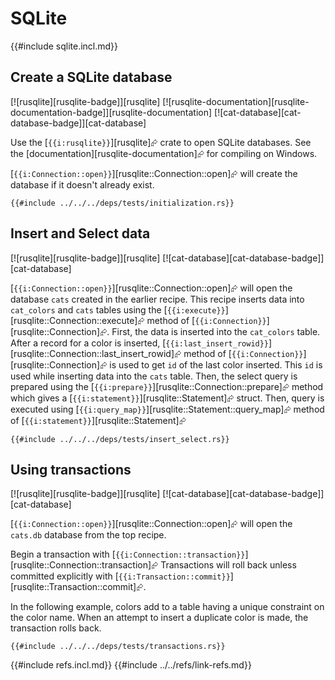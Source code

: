 # SQLite

{{#include sqlite.incl.md}}

## Create a SQLite database

[![rusqlite][rusqlite-badge]][rusqlite]  [![rusqlite-documentation][rusqlite-documentation-badge]][rusqlite-documentation]  [![cat-database][cat-database-badge]][cat-database]

Use the [`{{i:rusqlite}}`][rusqlite]⮳ crate to open SQLite databases. See
the [documentation][rusqlite-documentation]⮳ for compiling on Windows.

[`{{i:Connection::open}}`][rusqlite::Connection::open]⮳ will create the database if it doesn't already exist.

```rust,editable,no_run
{{#include ../../../deps/tests/initialization.rs}}
```

## Insert and Select data

[![rusqlite][rusqlite-badge]][rusqlite]  [![cat-database][cat-database-badge]][cat-database]

[`{{i:Connection::open}}`][rusqlite::Connection::open]⮳ will open the database `cats` created in the earlier recipe. This recipe inserts data into `cat_colors` and `cats` tables using the [`{{i:execute}}`][rusqlite::Connection::execute]⮳ method of [`{{i:Connection}}`][rusqlite::Connection]⮳. First, the data is inserted into the `cat_colors` table. After a record for a color is inserted, [`{{i:last_insert_rowid}}`][rusqlite::Connection::last_insert_rowid]⮳ method of [`{{i:Connection}}`][rusqlite::Connection]⮳ is used to get `id` of the last color inserted. This `id` is used while inserting data into the `cats` table. Then, the select query is prepared using the [`{{i:prepare}}`][rusqlite::Connection::prepare]⮳ method which gives a [`{{i:statement}}`][rusqlite::Statement]⮳ struct. Then, query is executed using [`{{i:query_map}}`][rusqlite::Statement::query_map]⮳ method of [`{{i:statement}}`][rusqlite::Statement]⮳

```rust,no_run
{{#include ../../../deps/tests/insert_select.rs}}
```

## Using transactions

[![rusqlite][rusqlite-badge]][rusqlite]  [![cat-database][cat-database-badge]][cat-database]

[`{{i:Connection::open}}`][rusqlite::Connection::open]⮳ will open the `cats.db` database from the top recipe.

Begin a transaction with [`{{i:Connection::transaction}}`][rusqlite::Connection::transaction]⮳ Transactions will roll back unless committed explicitly with [`{{i:Transaction::commit}}`][rusqlite::Transaction::commit]⮳.

In the following example, colors add to a table having a unique constraint on the color name. When an attempt to insert a duplicate color is made, the transaction rolls back.

```rust,editable,no_run
{{#include ../../../deps/tests/transactions.rs}}
```

{{#include refs.incl.md}}
{{#include ../../refs/link-refs.md}}
